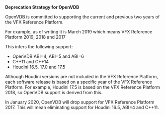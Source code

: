 **Deprecation Strategy for OpenVDB**

OpenVDB is committed to supporting the current and previous two years of the
VFX Reference Platform.

For example, as of writing it is March 2019 which means VFX Reference Platform
2019, 2018 and 2017

This infers the following support:

* OpenVDB ABI=4, ABI=5 and ABI=6
* C++11 and C++14
* Houdini 16.5, 17.0 and 17.5

Although Houdini versions are not included in the VFX Reference Platform, each
software release is based on a specific year of the VFX Reference Platform.
For example, Houdini 17.5 is based on the VFX Reference Platform 2018, so
OpenVDB support is derived from this.

In January 2020, OpenVDB will drop support for VFX Reference Platform 2017.
This will mean eliminating support for Houdini 16.5, ABI=4 and C++11.
